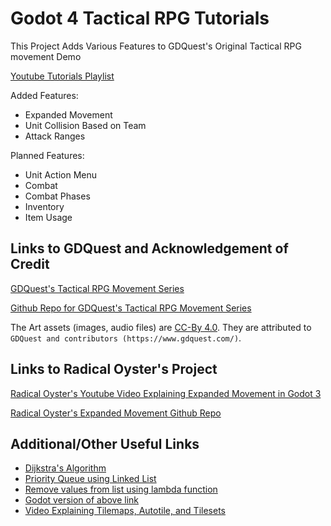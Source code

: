 # Godot 4 Tactical RPG Tutorials
 This Project Adds Various Features to GDQuest's Original Tactical RPG movement Demo
 
 [Youtube Tutorials Playlist](https://youtube.com/playlist?list=PL5-B8K1Ns_2oIS4JWICpz-IVqTymQQ7FC&si=P9ypFlRHRHi_LNZa)
 
 Added Features:
 - Expanded Movement
 - Unit Collision Based on Team
 - Attack Ranges

 Planned Features:
 - Unit Action Menu
 - Combat
 - Combat Phases
 - Inventory
 - Item Usage

## Links to GDQuest and Acknowledgement of Credit
[GDQuest's Tactical RPG Movement Series](https://www.gdquest.com/tutorial/godot/2d/tactical-rpg-movement/)

[Github Repo for GDQuest's Tactical RPG Movement Series](https://github.com/gdquest-demos/godot-2d-tactical-rpg-movement)

The Art assets (images, audio files) are [CC-By 4.0](https://creativecommons.org/licenses/by/4.0/). They are attributed to `GDQuest and contributors (https://www.gdquest.com/)`.

## Links to Radical Oyster's Project
[Radical Oyster's Youtube Video Explaining Expanded Movement in Godot 3](https://youtu.be/O-qBQd2xCDc?si=vDHH-x3sAve25she)

[Radical Oyster's Expanded Movement Github Repo](https://github.com/RadicalOyster/Godot-Tactical-RPG-Movement-Expanded)


## Additional/Other Useful Links
- [Dijkstra's Algorithm](https://www.geeksforgeeks.org/dijkstras-shortest-path-algorithm-greedy-algo-7/)
- [Priority Queue using Linked List](https://www.geeksforgeeks.org/priority-queue-using-linked-list/)
- [Remove values from list using lambda function](https://www.geeksforgeeks.org/python-remove-all-values-from-a-list-present-in-other-list/)
- [Godot version of above link](https://docs.godotengine.org/en/stable/classes/class_array.html#class-array-method-filter)
- [Video Explaining Tilemaps, Autotile, and Tilesets](https://www.youtube.com/watch?v=KSlGkqpICqg)
